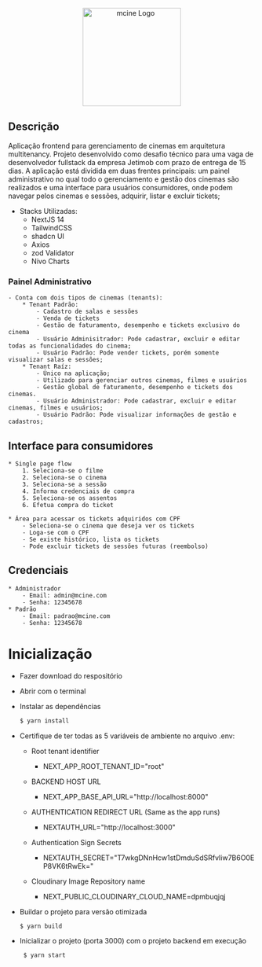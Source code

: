 
<p align="center">
  <a href="http://marcosnascimento.vercel.app/" target="blank"><img src="https://res.cloudinary.com/dpmbuqjqj/image/upload/v1702862537/logo.mcine_mjupbm.svg" width="200" alt="mcine Logo" /></a>
</p>

## Descrição
Aplicação frontend para gerenciamento de cinemas em arquitetura multitenancy. Projeto desenvolvido como desafio técnico para uma vaga de desenvolvedor fullstack da empresa Jetimob com prazo de entrega de 15 dias.
A aplicação está dividida em duas frentes principais: um painel administrativo no qual todo o gerenciamento e gestão dos cinemas são realizados e uma interface para usuários consumidores, onde podem navegar pelos cinemas e sessões, adquirir, listar e excluir tickets;
 
- Stacks Utilizadas: 
	* NextJS 14
	* TailwindCSS
	* shadcn UI
	* Axios
	* zod Validator
	* Nivo Charts
  
### Painel Administrativo
	- Conta com dois tipos de cinemas (tenants):
		* Tenant Padrão:
			- Cadastro de salas e sessões
			- Venda de tickets 
			- Gestão de faturamento, desempenho e tickets exclusivo do cinema
			- Usuário Adminisitrador: Pode cadastrar, excluir e editar todas as funcionalidades do cinema;
			- Usuário Padrão: Pode vender tickets, porém somente visualizar salas e sessões;
		* Tenant Raíz:
			- Único na aplicação;
			- Utilizado para gerenciar outros cinemas, filmes e usuários
			- Gestão global de faturamento, desempenho e tickets dos cinemas.
			- Usuário Administrador: Pode cadastrar, excluir e editar cinemas, filmes e usuários;
			- Usuário Padrão: Pode visualizar informações de gestão e cadastros;
## Interface para consumidores
	* Single page flow
		1. Seleciona-se o filme
		2. Seleciona-se o cinema
		3. Seleciona-se a sessão
		4. Informa credenciais de compra
		5. Seleciona-se os assentos
  		6. Efetua compra do ticket
			
	* Área para acessar os tickets adquiridos com CPF
		- Seleciona-se o cinema que deseja ver os tickets
		- Loga-se com o CPF
		- Se existe histórico, lista os tickets
		- Pode excluir tickets de sessões futuras (reembolso)

## Credenciais
	* Administrador
 		- Email: admin@mcine.com
   		- Senha: 12345678
	* Padrão
 		- Email: padrao@mcine.com
   		- Senha: 12345678
     
# Inicialização
*  Fazer download do respositório
*  Abrir com o terminal
*  Instalar as dependências

    ```bash
    $ yarn install
    ```
    
*  Certifique de ter todas as 5 variáveis de ambiente no arquivo .env:
	*  Root tenant identifier
		- NEXT_APP_ROOT_TENANT_ID="root"

  	* BACKEND HOST URL
		- NEXT_APP_BASE_API_URL="http://localhost:8000"

  	* AUTHENTICATION REDIRECT URL (Same as the app runs)
		- NEXTAUTH_URL="http://localhost:3000"

  	*  Authentication Sign Secrets
		- NEXTAUTH_SECRET="T7wkgDNnHcw1stDmduSdSRfvIiw7B6O0EP8VK6tRwEk="

  	* Cloudinary Image Repository name
		- NEXT_PUBLIC_CLOUDINARY_CLOUD_NAME=dpmbuqjqj
	
*  Buildar o projeto para versão otimizada
  
    ```bash
    $ yarn build
    ```
	

* Inicializar o projeto (porta 3000) com o projeto backend em execução

   ```bash
    $ yarn start
    ```
   
